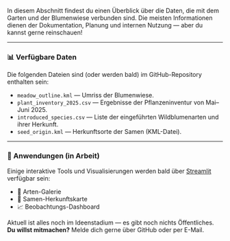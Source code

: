 

In diesem Abschnitt findest du einen Überblick über die Daten, die mit dem Garten und der Blumenwiese verbunden sind. Die meisten Informationen dienen der Dokumentation, Planung und internen Nutzung — aber du kannst gerne reinschauen!

---

### 📊 Verfügbare Daten

Die folgenden Dateien sind (oder werden bald) im GitHub-Repository enthalten sein:

- `meadow_outline.kml` — Umriss der Blumenwiese.
- `plant_inventory_2025.csv` — Ergebnisse der Pflanzeninventur von Mai–Juni 2025.
- `introduced_species.csv` — Liste der eingeführten Wildblumenarten und ihrer Herkunft.
- `seed_origin.kml` — Herkunftsorte der Samen (KML-Datei).

---

### 🚧 Anwendungen (in Arbeit)

Einige interaktive Tools und Visualisierungen werden bald über [Streamlit](https://streamlit.io/) verfügbar sein:

- 🌼 Arten-Galerie
- 🧭 Samen-Herkunftskarte
- 📈 Beobachtungs-Dashboard

Aktuell ist alles noch im Ideenstadium — es gibt noch nichts Öffentliches.  
**Du willst mitmachen?** Melde dich gerne über GitHub oder per E-Mail.
